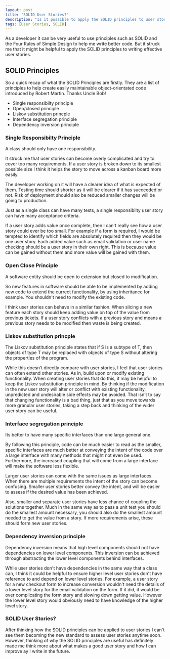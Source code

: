 ```yaml
---
layout: post
title: "SOLID User Stories?"
description: "Is it possible to apply the SOLID principles to user stories?"
tags: [User Stories, SOLID]
---
```


As a developer it can be very useful to use principles such as SOLID and the Four Rules of Simple 
Design to help me write better code. But it struck me that it might be helpful to apply the SOLID
principles to writing effective user stories.

## SOLID Principles

So a quick recap of what the SOLID Principles are firstly. They are a list of principles to help
create easily maintainable object-orientated code introduced by Robert Martin. Thanks Uncle Bob!

* Single responsibilty principle
* Open/closed principle
* Liskov substitution princple
* Interface segregation principle
* Dependency inversion principle

### Single Responsibilty Principle

A class should only have one responsibility.

It struck me that user stories can become overly complicated and try to cover too many requirements.
If a user story is broken down to its smallest possible size I think it helps the story to move
across a kanban board more easily. 

The developer working on it will have a clearer idea of what is expected of them. Testing time should
shorter as it will be clearer if it has succeeded or not. Risk of deployment should also be reduced
smaller changes will be going to production.

Just as a single class can have many tests, a single responsibilty user story can have many 
acceptance criteria.

If a user story adds value once complete, then I can't really see how a user story could ever be too
small. For example if a form is required, I would be tempted to identify which fields are absolutely
required then they would be one user story. Each added value such as email validation or user name
checking should be a user story in their own right. This is because value can be gained without them
and more value will be gained with them.

### Open Close Principle

A software entity should be open to extension but closed to modification.

So new features in software should be able to be implemented by adding new code to
extend the currect functionality, by using inheritance for example. You shouldn't need to modify the
existing code.

I think user stories can behave in a similar fashion. When slicing a new feature each story should
keep adding value on top of the value from previous tickets. If a user story conflicts with a previous 
story and means a previous story needs to be modified then waste is being created.

### Liskov substitution princple

The Liskov substitution principle states that if S is a subtype of T, then objects of type T may be 
replaced with objects of type S without altering the properties of the program.

While this doesn’t directly compare with user stories, I feel that user stories can often extend 
other stories. As in, build upon or modify existing functionality. When creating user stories that 
do this, it may be helpful to keep the Liskov substitution principle in mind. By thinking if the 
modification in the new user story will alter or conflict with existing functionality, unpredicted and 
undesirable side effects may be avoided. That isn’t to say that changing functionality is a bad 
thing, just that as you move towards more granular user stories, taking a step back and thinking 
of the wider user story can be useful. 

### Interface segregation principle
 
Its better to have many specific interfaces than one large general one.

By following this principle, code can be much easier to read as the smaller, specific interfaces
are much better at conveying the intent of the code over a large interface with many methods that
might not even be used. Furthermore, the increased coupling that will come from a large interface 
will make the software less flexible.

Larger user stories can come with the same issues as large interfaces. When there are multiple
requirements the intent of the story can become confusing. Smaller user stories better convey the 
intent, and will be easier to assess if the desired value has been achieved.

Also, smaller and separate user stories have less chance of coupling the solutions together. Much in
the same way as to pass a unit test you should do the smallest amount necessary, you should also do
the smallest amount needed to get the value from a story. If more requirements arise, these should
form new user stories.
 
### Dependency inversion principle

Dependency inversion means that high level components should not have dependencies on lower level
components. This inversion can be achieved through abstracting the lower level components behind
interfaces.

While user stories don't have dependencies in the same way that a class can, I think it could be
helpful to ensure higher level user stories don't have reference to and depend on lower level 
stories. For example, a user story for a new checkout form to increase conversion wouldn't need the
details of a lower level story for the email validation on the form. If it did, it would be over
complicating the form story and slowing down getting value. However the lower level story would 
obviously need to have knowledge of the higher level story.

### SOLID User Stories?

After thinking how the SOLID principles can be applied to user stories I can't see them 
becoming the new standard to assess user stories anytime soon. However, thinking of why the 
SOLID principles are useful has definitely made me think more about what makes a good user story
and how I can improve ay I write in the future. 